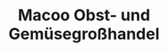 ---
title: "Macoo Obst- und Gemüsegroßhandel"
url: /goerlitz/macoo-obst-und-gemuesegrosshandel/
shop: Großhandel
---